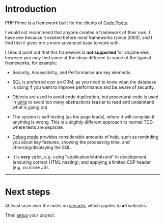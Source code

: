 
# Introduction

PHP Prime is a framework built for the clients of [Code Poets](https://www.code-poets.co.uk/).

I would not recommend that anyone creates a framework of their own. I have one because it existed before most frameworks (since 2003), and I find that it gives me a more advanced base to work with.

I should point out that this framework is **not supported** for anyone else, however you may find some of the ideas different to some of the typical frameworks, for example:

* Security, Accessibility, and Performance are key elements.

* SQL is preferred over an ORM, as you need to know what the database is doing if you want to improve performance and be aware of security.

* Objects are used to avoid code duplication, but procedural code is used in [units](../doc/setup/units.md) to avoid too many abstractions (easier to read and understand what is going on).

* The system is self testing (as the page loads), where it will complain if anything is wrong. This is a slightly different approach to normal TDD, where tests are separate.

* [Debug mode](../doc/setup/debug.md) provides considerable amounts of help, such as reminding you about key features, showing the processing time, and checking/displaying the SQL.

* It is **very** strict, e.g. using "application/xhtml+xml" in development (ensuring correct HTML nesting), and applying a limited CSP header (e.g. no inline JS).

---

# Next steps

At least scan over the notes on [security](../doc/security.md), which applies to **all** websites.

Then [setup](../doc/setup.md) your project.
